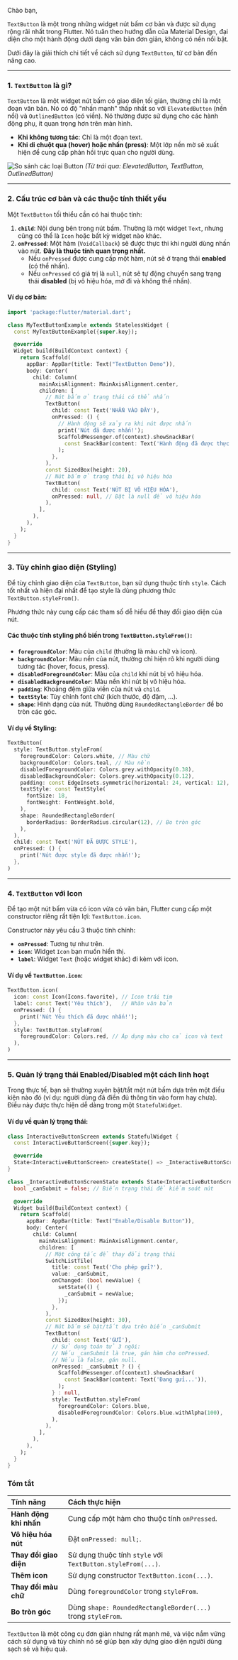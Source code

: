 Chào bạn,

`TextButton` là một trong những widget nút bấm cơ bản và được sử dụng rộng rãi nhất trong Flutter. Nó tuân theo hướng dẫn của Material Design, đại diện cho một hành động dưới dạng văn bản đơn giản, không có nền nổi bật.

Dưới đây là giải thích chi tiết về cách sử dụng `TextButton`, từ cơ bản đến nâng cao.

---

### 1. `TextButton` là gì?

`TextButton` là một widget nút bấm có giao diện tối giản, thường chỉ là một đoạn văn bản. Nó có độ "nhấn mạnh" thấp nhất so với `ElevatedButton` (nền nổi) và `OutlinedButton` (có viền). Nó thường được sử dụng cho các hành động phụ, ít quan trọng hơn trên màn hình.

*   **Khi không tương tác**: Chỉ là một đoạn text.
*   **Khi di chuột qua (hover) hoặc nhấn (press)**: Một lớp nền mờ sẽ xuất hiện để cung cấp phản hồi trực quan cho người dùng.

![So sánh các loại Button](https://flutter.github.io/assets-for-api-docs/assets/material/button_types.png)
*(Từ trái qua: ElevatedButton, TextButton, OutlinedButton)*

---

### 2. Cấu trúc cơ bản và các thuộc tính thiết yếu

Một `TextButton` tối thiểu cần có hai thuộc tính:

1.  **`child`**: Nội dung bên trong nút bấm. Thường là một widget `Text`, nhưng cũng có thể là `Icon` hoặc bất kỳ widget nào khác.
2.  **`onPressed`**: Một hàm (`VoidCallback`) sẽ được thực thi khi người dùng nhấn vào nút. **Đây là thuộc tính quan trọng nhất.**
    *   Nếu `onPressed` được cung cấp một hàm, nút sẽ ở trạng thái **enabled** (có thể nhấn).
    *   Nếu `onPressed` có giá trị là `null`, nút sẽ tự động chuyển sang trạng thái **disabled** (bị vô hiệu hóa, mờ đi và không thể nhấn).

#### Ví dụ cơ bản:

```dart
import 'package:flutter/material.dart';

class MyTextButtonExample extends StatelessWidget {
  const MyTextButtonExample({super.key});

  @override
  Widget build(BuildContext context) {
    return Scaffold(
      appBar: AppBar(title: Text("TextButton Demo")),
      body: Center(
        child: Column(
          mainAxisAlignment: MainAxisAlignment.center,
          children: [
            // Nút bấm ở trạng thái có thể nhấn
            TextButton(
              child: const Text('NHẤN VÀO ĐÂY'),
              onPressed: () {
                // Hành động sẽ xảy ra khi nút được nhấn
                print('Nút đã được nhấn!');
                ScaffoldMessenger.of(context).showSnackBar(
                  const SnackBar(content: Text('Hành động đã được thực hiện')),
                );
              },
            ),
            const SizedBox(height: 20),
            // Nút bấm ở trạng thái bị vô hiệu hóa
            TextButton(
              child: const Text('NÚT BỊ VÔ HIỆU HÓA'),
              onPressed: null, // Đặt là null để vô hiệu hóa
            ),
          ],
        ),
      ),
    );
  }
}
```

---

### 3. Tùy chỉnh giao diện (Styling)

Để tùy chỉnh giao diện của `TextButton`, bạn sử dụng thuộc tính `style`. Cách tốt nhất và hiện đại nhất để tạo style là dùng phương thức `TextButton.styleFrom()`.

Phương thức này cung cấp các tham số dễ hiểu để thay đổi giao diện của nút.

#### Các thuộc tính styling phổ biến trong `TextButton.styleFrom()`:

*   **`foregroundColor`**: Màu của `child` (thường là màu chữ và icon).
*   **`backgroundColor`**: Màu nền của nút, thường chỉ hiện rõ khi người dùng tương tác (hover, focus, press).
*   **`disabledForegroundColor`**: Màu của `child` khi nút bị vô hiệu hóa.
*   **`disabledBackgroundColor`**: Màu nền khi nút bị vô hiệu hóa.
*   **`padding`**: Khoảng đệm giữa viền của nút và `child`.
*   **`textStyle`**: Tùy chỉnh font chữ (kích thước, độ đậm, ...).
*   **`shape`**: Hình dạng của nút. Thường dùng `RoundedRectangleBorder` để bo tròn các góc.

#### Ví dụ về Styling:

```dart
TextButton(
  style: TextButton.styleFrom(
    foregroundColor: Colors.white, // Màu chữ
    backgroundColor: Colors.teal, // Màu nền
    disabledForegroundColor: Colors.grey.withOpacity(0.38),
    disabledBackgroundColor: Colors.grey.withOpacity(0.12),
    padding: const EdgeInsets.symmetric(horizontal: 24, vertical: 12),
    textStyle: const TextStyle(
      fontSize: 18,
      fontWeight: FontWeight.bold,
    ),
    shape: RoundedRectangleBorder(
      borderRadius: BorderRadius.circular(12), // Bo tròn góc
    ),
  ),
  child: const Text('NÚT ĐÃ ĐƯỢC STYLE'),
  onPressed: () {
    print('Nút được style đã được nhấn!');
  },
)
```

---

### 4. `TextButton` với Icon

Để tạo một nút bấm vừa có icon vừa có văn bản, Flutter cung cấp một constructor riêng rất tiện lợi: `TextButton.icon`.

Constructor này yêu cầu 3 thuộc tính chính:

*   **`onPressed`**: Tương tự như trên.
*   **`icon`**: Widget `Icon` bạn muốn hiển thị.
*   **`label`**: Widget `Text` (hoặc widget khác) đi kèm với icon.

#### Ví dụ về `TextButton.icon`:

```dart
TextButton.icon(
  icon: const Icon(Icons.favorite), // Icon trái tim
  label: const Text('Yêu thích'),   // Nhãn văn bản
  onPressed: () {
    print('Nút Yêu thích đã được nhấn!');
  },
  style: TextButton.styleFrom(
    foregroundColor: Colors.red, // Áp dụng màu cho cả icon và text
  ),
)
```

---

### 5. Quản lý trạng thái Enabled/Disabled một cách linh hoạt

Trong thực tế, bạn sẽ thường xuyên bật/tắt một nút bấm dựa trên một điều kiện nào đó (ví dụ: người dùng đã điền đủ thông tin vào form hay chưa). Điều này được thực hiện dễ dàng trong một `StatefulWidget`.

#### Ví dụ về quản lý trạng thái:

```dart
class InteractiveButtonScreen extends StatefulWidget {
  const InteractiveButtonScreen({super.key});

  @override
  State<InteractiveButtonScreen> createState() => _InteractiveButtonScreenState();
}

class _InteractiveButtonScreenState extends State<InteractiveButtonScreen> {
  bool _canSubmit = false; // Biến trạng thái để kiểm soát nút

  @override
  Widget build(BuildContext context) {
    return Scaffold(
      appBar: AppBar(title: Text("Enable/Disable Button")),
      body: Center(
        child: Column(
          mainAxisAlignment: MainAxisAlignment.center,
          children: [
            // Một công tắc để thay đổi trạng thái
            SwitchListTile(
              title: const Text('Cho phép gửi?'),
              value: _canSubmit,
              onChanged: (bool newValue) {
                setState(() {
                  _canSubmit = newValue;
                });
              },
            ),
            const SizedBox(height: 30),
            // Nút bấm sẽ bật/tắt dựa trên biến _canSubmit
            TextButton(
              child: const Text('GỬI'),
              // Sử dụng toán tử 3 ngôi:
              // Nếu _canSubmit là true, gán hàm cho onPressed.
              // Nếu là false, gán null.
              onPressed: _canSubmit ? () {
                ScaffoldMessenger.of(context).showSnackBar(
                  const SnackBar(content: Text('Đang gửi...')),
                );
              } : null,
              style: TextButton.styleFrom(
                foregroundColor: Colors.blue,
                disabledForegroundColor: Colors.blue.withAlpha(100),
              ),
            ),
          ],
        ),
      ),
    );
  }
}
```

### Tóm tắt

| Tính năng | Cách thực hiện |
| :--- | :--- |
| **Hành động khi nhấn** | Cung cấp một hàm cho thuộc tính `onPressed`. |
| **Vô hiệu hóa nút** | Đặt `onPressed: null;`. |
| **Thay đổi giao diện** | Sử dụng thuộc tính `style` với `TextButton.styleFrom(...)`. |
| **Thêm icon** | Sử dụng constructor `TextButton.icon(...)`. |
| **Thay đổi màu chữ** | Dùng `foregroundColor` trong `styleFrom`. |
| **Bo tròn góc** | Dùng `shape: RoundedRectangleBorder(...)` trong `styleFrom`. |

`TextButton` là một công cụ đơn giản nhưng rất mạnh mẽ, và việc nắm vững cách sử dụng và tùy chỉnh nó sẽ giúp bạn xây dựng giao diện người dùng sạch sẽ và hiệu quả.
